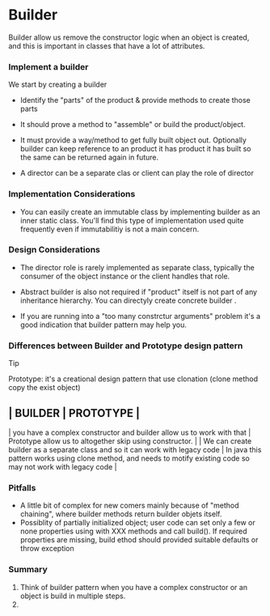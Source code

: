 # Builder 

Builder allow us remove the constructor logic when an object is created, and this is important in classes that have a lot of attributes.

### Implement a builder

We start by creating a builder

* Identify the "parts" of the product & provide methods to create those parts

* It should prove a method to "assemble" or build the product/object.

* It must provide a way/method to get fully built object out. Optionally builder can keep reference to an product it has product it has built so the same can be returned again in future.

* A director can be a separate clas or client can play the role of director 


### Implementation Considerations
* You can easily create an immutable class by implementing builder as an inner static class. You'll find this type of implementation used quite frequently even if immutabilitiy is not a main concern.

### Design Considerations

* The director role is rarely implemented as separate class, typically the consumer  of the object instance or the client handles that role.

* Abstract builder is also not required if "product" itself is not  part of any inheritance hierarchy. You can directyly create concrete builder .

* If you are running into a "too many constrctur arguments" problem it's a good indication that builder pattern may help you.


### Differences between Builder and Prototype design pattern

>[!TIP]
>Prototype: it's a creational design pattern that use clonation (clone method copy the exist object)


| BUILDER                               | PROTOTYPE                               |
-----------------------------------------------------------------------------------
| you have a complex constructor and  builder allow us to work with that  | Prototype allow us to altogether skip  using constructor.                      |
| We can create builder as a separate class and so it can work with legacy code | In java this pattern works using clone method, and needs to motify existing code so may not work with legacy code |


### Pitfalls

* A little bit of complex for new comers mainly because of "method chaining", where builder methods return builder objets itself.
* Possiblity of partially initialized object; user code can set only a few or none properties using with XXX methods  and call build().
If required properties are missing, build ethod should provided suitable  defaults or throw exception 

### Summary 

1. Think of builder pattern when you have a complex constructor or an object is build in multiple steps.
2. 